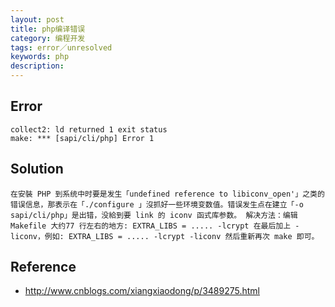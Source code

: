 ```yaml
---
layout: post
title: php编译错误
category: 编程开发
tags: error／unresolved
keywords: php
description: 
---	
```



## Error

```
collect2: ld returned 1 exit status
make: *** [sapi/cli/php] Error 1
```

## Solution

```
在安裝 PHP 到系统中时要是发生「undefined reference to libiconv_open'」之类的错误信息，那表示在「./configure 」沒抓好一些环境变数值。错误发生点在建立「-o sapi/cli/php」是出错，没給到要 link 的 iconv 函式库参数。 解决方法：编辑Makefile 大约77 行左右的地方: EXTRA_LIBS = ..... -lcrypt 在最后加上 -liconv，例如: EXTRA_LIBS = ..... -lcrypt -liconv 然后重新再次 make 即可。
```

## Reference

* <http://www.cnblogs.com/xiangxiaodong/p/3489275.html>